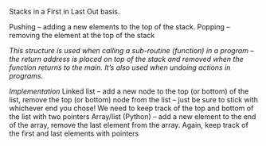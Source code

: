 Stacks in a First in Last Out basis.

Pushing – adding a new elements to the top of the stack.
Popping – removing the element at the top of the stack

*This structure is used when calling a sub-routine (function) in a program – the return address is placed on top of the stack and removed when the function returns to the main. It’s also used when undoing actions in programs.*

*Implementation*
Linked list – add a new node to the top (or bottom) of the list, remove the top (or bottom) node from the list – just be sure to stick with whichever end you chose! We need to keep track of the top and bottom of the list with two pointers
Array/list (Python) – add a new element to the end of the array, remove the last element from the array. Again, keep track of the first and last elements with pointers